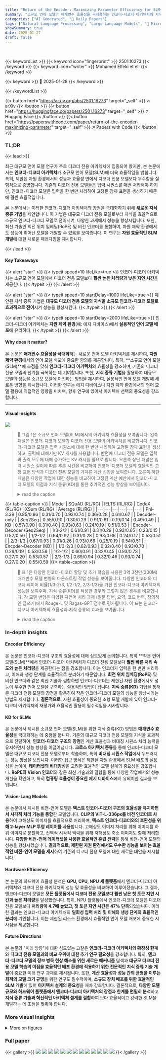 ```yaml
---
title: "Return of the Encoder: Maximizing Parameter Efficiency for SLMs"
summary: "소규모 언어 모델의 매개변수 효율성을 극대화하는 인코더-디코더 아키텍처와 지식 증류 기법을 제시!"
categories: ["AI Generated", "🤗 Daily Papers"]
tags: ["Natural Language Processing", "Large Language Models", "🏢 Microsoft",]
showSummary: true
date: 2025-01-27
draft: false
---
```


<br>

{{< keywordList >}}
{{< keyword icon="fingerprint" >}} 2501.16273 {{< /keyword >}}
{{< keyword icon="writer" >}} Mohamed Elfeki et el. {{< /keyword >}}
 
{{< keyword >}} 🤗 2025-01-28 {{< /keyword >}}
 
{{< /keywordList >}}

{{< button href="https://arxiv.org/abs/2501.16273" target="_self" >}}
↗ arXiv
{{< /button >}}
{{< button href="https://huggingface.co/papers/2501.16273" target="_self" >}}
↗ Hugging Face
{{< /button >}}
{{< button href="https://paperswithcode.com/paper/return-of-the-encoder-maximizing-parameter" target="_self" >}}
↗ Papers with Code
{{< /button >}}




### TL;DR


{{< lead >}}

최근 대규모 언어 모델 연구가 주로 디코더 전용 아키텍처에 집중되어 왔지만, 본 논문에서는 **인코더-디코더 아키텍처**가 소규모 언어 모델(SLM)에 더욱 효율적임을 밝힙니다.  특히, 제한된 자원 환경에서의 성능과 효율성 면에서 디코더 전용 모델보다 우수함을 실험적으로 증명합니다. 기존의 디코더 전용 모델들은 입력 시퀀스를 매번 처리해야 하지만, 인코더-디코더 모델은 입력을 한 번만 처리하여 고정된 잠재 표현을 생성하기 때문에 훨씬 효율적입니다.

본 논문에서는 이러한 인코더-디코더 아키텍처의 장점을 극대화하기 위해 **새로운 지식 증류 기법**을 제안합니다. 이 기법은 대규모 디코더 전용 모델로부터 지식을 효율적으로 소규모 인코더-디코더 모델로 전이시켜, 다양한 과제에서 성능을 향상시킵니다. 또한, 최신 기술인 회전 위치 임베딩(RoPE) 및 비전 인코더를 통합하여, 자원 제약 환경에서도 성능이 뛰어난 모델을 개발할 수 있음을 보여줍니다.  이 연구는  **자원 효율적인 SLM 개발**에 대한 새로운 패러다임을 제시합니다.

{{< /lead >}}


#### Key Takeaways

{{< alert "star" >}}
{{< typeit speed=10 lifeLike=true >}} 인코더-디코더 아키텍처는 소규모 언어 모델에서 디코더 전용 모델보다 **훨씬 높은 처리량과 낮은 지연 시간**을 제공한다. {{< /typeit >}}
{{< /alert >}}

{{< alert "star" >}}
{{< typeit speed=10 startDelay=1000 lifeLike=true >}} 제안된 지식 증류 기법은 **대규모 디코더 전용 모델의 지식을 소규모 인코더-디코더 모델로 효과적으로 전이**시켜 성능을 향상시킨다. {{< /typeit >}}
{{< /alert >}}

{{< alert "star" >}}
{{< typeit speed=10 startDelay=2000 lifeLike=true >}} 인코더-디코더 아키텍처는 **자원 제약 환경**(예: 에지 디바이스)에서 **실용적인 언어 모델 배포**에 유리하다. {{< /typeit >}}
{{< /alert >}}

#### Why does it matter?
본 논문은 **매개변수 효율성을 극대화**하는 새로운 언어 모델 아키텍처를 제시하여, **자원 제약 환경**에서의 언어 모델 배포에 중요한 함의를 제공합니다. 특히, **소규모 언어 모델(SLM)**에 초점을 맞춰 **인코더-디코더 아키텍처**의 효율성을 강조하며, 기존의 디코더 전용 모델의 한계를 극복하는 데 기여합니다. 또한, **지식 증류 기법**을 활용하여 대규모 모델의 성능을 소규모 모델에 이전하는 방법을 제시하여, 실용적인 언어 모델 개발에 새로운 방향을 제시합니다. 이러한 연구는 에지 디바이스나 자원 제약 환경에서의 언어 모델 활용에 직접적인 영향을 미치며, 향후 연구에 있어서 아키텍처 선택의 중요성을 강조합니다.

------
#### Visual Insights



![](https://arxiv.org/html/2501.16273/extracted/6155161/figures/IntroFigure.png)

> 🔼  그림 1은 소규모 언어 모델(SLM)에서의 아키텍처 효율성을 보여줍니다. 왼쪽 패널은 인코더-디코더 모델과 디코더 전용 모델의 아키텍처를 비교합니다. 인코더-디코더 모델은 입력 시퀀스에 대해 한 번만 처리하여 고정된 잠재 표현을 생성하고, 출력에 대해서만 KV 캐시를 사용합니다. 반면에 디코더 전용 모델은 입력과 출력 모두에 대해 증가하는 KV 캐시를 필요로 합니다. 오른쪽 상단 패널은 입력 시퀀스 길이에 따른 추론 시간을 비교하여 인코더-디코더 모델의 효율적인 고정 표현 방식과 디코더 전용 모델의 가파른 계산 성장을 보여줍니다. 오른쪽 하단 패널은 다양한 작업에 대한 성능을 비교하여 고정된 계산 예산에서 인코더-디코더 모델의 이점과 지식 증류(KD)를 통한 추가적인 성능 향상을 보여줍니다.
> <details>
> <summary>read the caption</summary>
> Figure 1: Architectural Efficiency in SLMs. Left: Comparison of architectures where encoder-decoder creates a fixed input representation with KV cache only for output, while decoder-only requires growing KV caches for both input and output. Top right: Inference time scaling with input length, showing encoder-decoder’s efficient fixed-representation approach versus decoder-only’s steeper computational growth. Bottom right: Performance across tasks showing encoder-decoder’s advantages at fixed compute budget, further enhanced by KD.
> </details>





{{< table-caption >}}
| Model | SQuAD (RL/RG) | IELTS (RL/RG) | CodeX (RL/RG) | XSum (RL/RG) | Average (RL/RG) |
|---|---|---|---|---|---| 
| Phi-3.3B | 0.85/0.96 | 0.31/0.70 | 0.93/0.74 | 0.36/0.28 | 0.61/0.67 |
| Decoder-only |
| Seq2Seq | 0.55/0.90 | 0.30/0.29 | 0.91/0.61 | 0.19/0.14 | 0.49/0.49 |
| KD | 0.57/0.90 | 0.31/0.40 | 0.93/0.63 | 0.24/0.19 | 0.51/0.53 |
| Encoder-Decoder (Seq2Seq) |
| 1/3-2/3 | 0.61/0.91 | 0.31/0.29 | 0.93/0.65 | 0.23/0.15 | 0.52/0.50 |
| 1/2-1/2 | 0.64/0.92 | 0.31/0.28 | 0.93/0.66 | 0.24/0.17 | 0.53/0.51 |
| 2/3-1/3 | 0.67/0.93 | 0.31/0.26 | 0.93/0.66 | 0.25/0.19 | 0.54/0.51 |
| Encoder-Decoder (KD) |
| 1/3-2/3 | 0.62/0.93 | 0.32/0.40 | 0.93/0.70 | 0.26/0.19 | 0.53/0.56 |
| 1/2-1/2 | 0.60/0.91 | 0.32/0.45 | 0.93/0.73 | 0.27/0.20 | 0.53/0.57 |
| 2/3-1/3 | 0.69/0.94 | 0.32/0.46 | 0.93/0.74 | 0.27/0.20 | 0.55/0.59 |{{< /table-caption >}}

> 🔼 표 1은 다양한 인코더-디코더 할당 및 추가 학습을 사용한 3억 3천만(330M) 매개변수 모델 변형의 다운스트림 작업 성능을 보여줍니다.  다양한 인코더와 디코더 레이어 비율(1/3-2/3, 1/2-1/2, 2/3-1/3)을 가진 인코더-디코더 아키텍처의 성능을 보여주며, 지식 증류(KD)를 적용한 경우와 그렇지 않은 경우를 비교합니다.  각 모델 변형은 다양한 자연어 처리 과제 (질문 답변, 요약, 코드 번역, 창의적인 글쓰기)에서 Rouge-L 및 Ragas-GPT 점수로 평가됩니다. 이 표는 인코더-디코더 아키텍처의 효율성과 지식 증류의 효과를 보여줍니다.
> <details>
> <summary>read the caption</summary>
> Table 1: Downstream Task Performance of 330M Model Variants with Varying Encoder-Decoder Allocations and Post-Training.
> </details>





### In-depth insights


#### Encoder Efficiency
본 논문은 인코더-디코더 구조의 효율성에 대해 심도있게 논의합니다. 특히 **작은 언어 모델(SLM)**에서 인코더-디코더 아키텍처가 디코더 전용 모델보다 **훨씬 빠른 처리 속도와 높은 처리량**을 제공한다는 점을 강조합니다. 이는 인코더가 입력을 한 번만 처리하고, 이해와 생성 단계를 효율적으로 분리하기 때문입니다.  **회전 위치 임베딩(RoPE)** 및 비전 인코더와 같은 최신 기술과 결합하면 인코더-디코더는 제한된 자원 환경에서도 성능이 우수한 언어 모델을 구축하는 실용적인 방법이 됩니다.  **지식 증류(KD)** 기법을 통해 큰 디코더 전용 모델의 장점을 활용하여 작은 인코더-디코더 모델의 성능을 향상시키는 방법도 제시합니다.  **결론적으로**,  자원 효율성이 중요한 소형 모델 개발에 있어 인코더-디코더 아키텍처의 재평가와 효율적인 활용이 필수적임을 시사합니다.

#### KD for SLMs
본 논문에서 제시된 소규모 언어 모델(SLM)을 위한 지식 증류(KD) 방법은 **매개변수 효율성**을 극대화하는 데 중점을 둡니다.  기존의 대규모 디코더 전용 모델의 지식을 효과적으로 전달하여, **인코더-디코더 구조의 장점**인 계산 효율성과 비대칭 시퀀스 처리 능력을 유지하면서 성능 향상을 이끌어냅니다.  **크로스 아키텍처 증류**를 통해 인코더-디코더 모델은 대규모 디코더 전용 모델로부터 학습하며, 특히 **비대칭 시퀀스 작업**에서 두드러지는 성능 향상을 보입니다.  이러한 접근 방식은 제한된 자원 환경에서 SLM 배포의 실용성을 높이며, **데이터셋의 비대칭성**을 고려한 효율적인 모델 설계의 중요성을 강조합니다.  **RoPE와 Vision 인코더**와 같은 최신 기술과의 결합을 통해 다양한 작업에서의 성능 개선을 확인하고, 특히 **컴퓨팅 효율성이 중요한 에지 디바이스**에서 유의미한 결과를 보입니다.

#### Vision-Lang Models
본 논문에서 제시된 비전-언어 모델은 **텍스트 인코더-디코더 구조의 효율성을 유지하면서 시각적 처리 기능을 통합**한 모델입니다. **CLIP의 ViT-L-336px를 비전 인코더로 사용**하여 고해상도 이미지를 효율적으로 처리하며, **텍스트 인코더-디코더와의 호환성을 위해 2-layer MLP 투영 레이어를 사용**합니다. 고해상도 이미지 처리를 위해 이미지를 하위 이미지로 분할하고, 전역적 시각적 맥락을 위해 저해상도 축소 이미지도 함께 처리합니다. **다양한 비전-언어 데이터셋을 사용한 효율적인 훈련 전략**을 통해 비전-언어 모델의 성능을 향상시켰습니다. **결과적으로, 제한된 자원 환경에서도 우수한 성능을 보이는 효율적인 비전-언어 모델을 제시**하여 기존의 디코더 전용 모델에 대한 새로운 대안을 제시합니다.

#### Hardware Efficiency
본 논문의 하드웨어 효율성 분석은 **GPU, CPU, NPU 세 플랫폼**에서 엔코더-디코더 아키텍처와 디코더 전용 아키텍처의 성능 및 효율성을 비교하여 이루어졌습니다. 그 결과, 엔코더-디코더 모델은 **모든 플랫폼에서 디코더 전용 모델보다 훨씬 낮은 첫 토큰 지연 시간과 높은 처리량**을 달성했습니다. 특히, NPU 플랫폼에서 엔코더-디코더 모델은 디코더 전용 모델보다 **처리량이 4.7배 높았고, 첫 토큰 지연 시간은 47% 단축**되었습니다. 이러한 결과는 엔코더-디코더 아키텍처의 **일회성 입력 처리 및 이해와 생성 단계의 효율적인 분리**에 기인합니다. 이는 제한된 리소스 환경에서 효율적인 언어 모델 배포에 중요한 시사점을 제공합니다.

#### Future Directions
본 논문의 "미래 방향"에 대한 심도있는 고찰은 **엔코더-디코더 아키텍처의 확장성 한계**와 **디코더 전용 모델과의 비교 우위에 대한 추가 연구 필요성**을 강조합니다. 특히, **엔코더-디코더 모델의 정보 병목 현상 해소를 위한 새로운 메커니즘** 탐색과 **대규모 디코더 전용 모델 학습의 이점을 효율적인 배포 환경에 적용하기 위한 전문적인 지식 증류 기술 개발**이 중요한 미래 연구 과제로 제시됩니다. 또한, **계산 효율성과 성능 간의 균형을 이루는 최적의 모델 크기 규명**을 위한 연구도 필수적이며,  **소규모 장치 배포를 위한 효율적인 SLM 개발**에 있어 **아키텍처 설계의 중요성**을 재차 강조합니다.  결론적으로, **다양한 모델 규모와 하드웨어 플랫폼에서 엔코더-디코더 아키텍처의 장점과 한계를 면밀히 분석**하고 **지식 증류 기술과 혁신적인 아키텍처 설계를 결합**하여 보다 효율적이고 강력한 SLM을 개발하는 데 초점을 맞춰야 합니다.


### More visual insights

<details>
<summary>More on figures
</summary>


![](https://arxiv.org/html/2501.16273/extracted/6155161/figures/Scaling.png)

> 🔼 그림 2는 논문에서 제시된 두 가지 주요 아키텍처(2/3-1/3 인코더-디코더와 디코더 전용)에 대해 다양한 모델 크기(매개변수 수)별 성능을 비교한 그래프입니다.  x축은 모델의 매개변수 수(3억, 5억, 10억)를 나타내고, y축은 추론 및 요약 작업에서의 평균 Rouge 성능 점수를 보여줍니다. 이 그래프는 모델 크기가 증가함에 따라 두 아키텍처 모두 성능이 향상되지만, 특히 2/3-1/3 인코더-디코더 아키텍처가 더 큰 성능 개선을 보임을 시각적으로 보여줍니다.  디코더 전용 아키텍처는 특정 크기 이상부터는 인코더-디코더 아키텍처에 비해 성능 향상 폭이 둔화되는 것을 확인할 수 있습니다.
> <details>
> <summary>read the caption</summary>
> Figure 2: Performance across various model scales across top two architectures (2/3-1/3 enc-dec vs dec-only).
> </details>



![](https://arxiv.org/html/2501.16273/x1.png)

> 🔼 그림 3은 본 논문에서 제안하는 비전-언어 엔코더-디코더 아키텍처를 보여줍니다.  기존의 텍스트 기반 엔코더-디코더 구조를 확장하여 이미지 처리 기능을 통합한 구조입니다.  CLIP의 ViT-L-336px 모델을 비전 인코더로 사용하여 이미지를 처리하고, 2-layer MLP 투영 레이어를 통해 텍스트 임베딩 공간과 정렬합니다. 고해상도 이미지 처리를 위해 이미지를 여러 서브 이미지로 나누어 처리하고, 전체적인 맥락을 위해 저해상도 썸네일 이미지도 함께 처리합니다.  이렇게 생성된 비전 토큰과 텍스트 토큰을 결합하여 텍스트 엔코더-디코더에 입력으로 사용합니다.  텍스트 디코더는 최종 텍스트 출력을 생성합니다.  비교를 위해 텍스트 인코더 부분을 제거한 디코더 전용 변형 모델도 함께 제시되어 아키텍처 선택의 영향을 평가합니다.
> <details>
> <summary>read the caption</summary>
> Figure 3: Vision Language Encoder-Decoder Architecture.
> </details>



![](https://arxiv.org/html/2501.16273/extracted/6155161/figures/vision_model_comparison.png)

> 🔼 그림 4는 비전-언어 모델의 성능을 다양한 과제에 걸쳐 비교한 결과를 보여줍니다. 매개변수 수가 동일(8억 개)함에도 불구하고, 본 논문에서 제안하는 인코더-디코더 구조가 디코더 전용 기반 모델보다 일관되게 우수한 성능을 나타냄을 확인할 수 있습니다. 이는 인코더-디코더 아키텍처가 비전-언어 과제에 더 적합함을 시사합니다.
> <details>
> <summary>read the caption</summary>
> Figure 4: Performance comparison across vision-language tasks. Despite equal parameter constraints (800M), our encoder-decoder architecture consistently outperforms the decoder-only baseline.
> </details>



</details>






### Full paper

{{< gallery >}}
<img src="paper_images/1.png" class="grid-w50 md:grid-w33 xl:grid-w25" />
<img src="paper_images/2.png" class="grid-w50 md:grid-w33 xl:grid-w25" />
<img src="paper_images/3.png" class="grid-w50 md:grid-w33 xl:grid-w25" />
<img src="paper_images/4.png" class="grid-w50 md:grid-w33 xl:grid-w25" />
<img src="paper_images/5.png" class="grid-w50 md:grid-w33 xl:grid-w25" />
<img src="paper_images/6.png" class="grid-w50 md:grid-w33 xl:grid-w25" />
<img src="paper_images/7.png" class="grid-w50 md:grid-w33 xl:grid-w25" />
<img src="paper_images/8.png" class="grid-w50 md:grid-w33 xl:grid-w25" />
<img src="paper_images/9.png" class="grid-w50 md:grid-w33 xl:grid-w25" />
<img src="paper_images/10.png" class="grid-w50 md:grid-w33 xl:grid-w25" />
<img src="paper_images/11.png" class="grid-w50 md:grid-w33 xl:grid-w25" />
<img src="paper_images/12.png" class="grid-w50 md:grid-w33 xl:grid-w25" />
<img src="paper_images/13.png" class="grid-w50 md:grid-w33 xl:grid-w25" />
{{< /gallery >}}